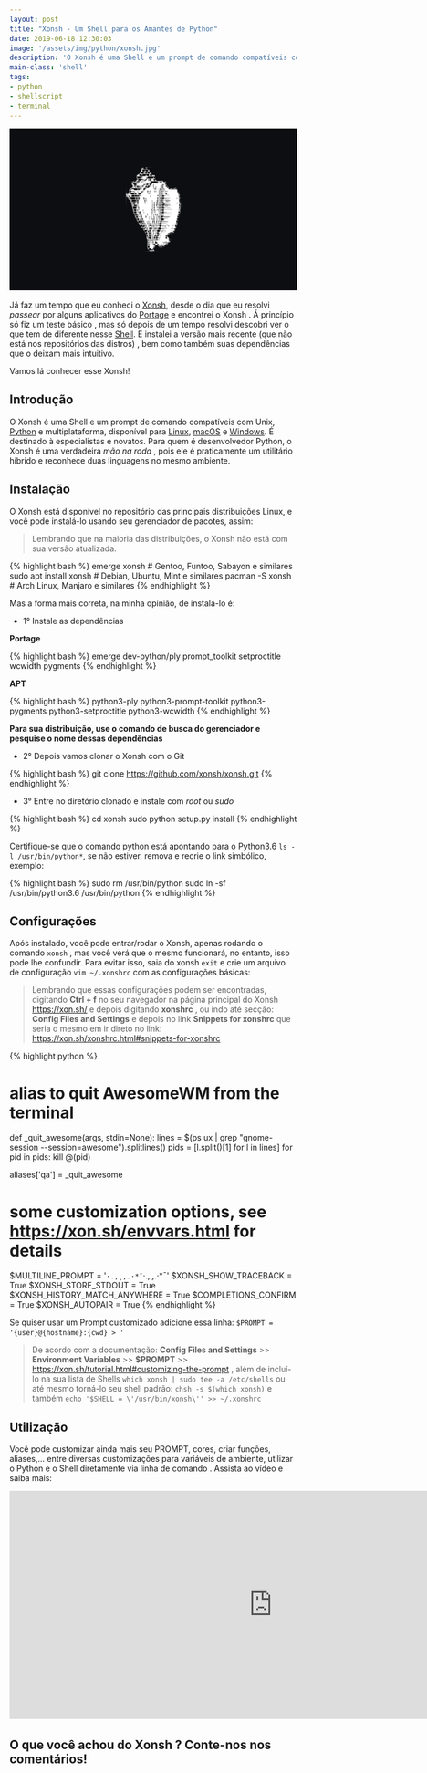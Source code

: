 ```yaml
---
layout: post
title: "Xonsh - Um Shell para os Amantes de Python"
date: 2019-06-18 12:30:03
image: '/assets/img/python/xonsh.jpg'
description: 'O Xonsh é uma Shell e um prompt de comando compatíveis com Unix, Python e multiplataforma.'
main-class: 'shell'
tags:
- python
- shellscript
- terminal
---
```


![Xonsh - Um Shell para os Amantes de Python](/assets/img/python/xonsh.jpg)

Já faz um tempo que eu conheci o [Xonsh](https://xon.sh/), desde o dia que eu resolvi *passear* por alguns aplicativos do [Portage](https://wiki.gentoo.org/wiki/Portage) e encontrei o Xonsh . Á princípio só fiz um teste básico , mas só depois de um tempo resolvi descobri ver o que tem de diferente nesse [Shell](https://terminalroot.com.br/shell/). E instalei a versão mais recente (que não está nos repositórios das distros) , bem como também suas dependências que o deixam mais intuitivo.

Vamos lá conhecer esse Xonsh!

## Introdução

O Xonsh é uma Shell e um prompt de comando compatíveis com Unix, [Python](http://cse.google.com.br/cse?cx=004473188612396442360:qs2ekmnkweq&q=Python) e multiplataforma, disponível para [Linux](http://cse.google.com.br/cse?cx=004473188612396442360:qs2ekmnkweq&q=Linux), [macOS](http://cse.google.com.br/cse?cx=004473188612396442360:qs2ekmnkweq&q=macOS) e [Windows](http://cse.google.com.br/cse?cx=004473188612396442360:qs2ekmnkweq&q=Windows). É destinado à especialistas e novatos. Para quem é desenvolvedor Python, o Xonsh é uma verdadeira *mão na roda* , pois ele é praticamente um utilitário híbrido e reconhece duas linguagens no mesmo ambiente.

## Instalação

O Xonsh está disponível no repositório das principais distribuições Linux, e você pode instalá-lo usando seu gerenciador de pacotes, assim:

> Lembrando que na maioria das distribuições, o Xonsh não está com sua versão atualizada.

{% highlight bash %}
emerge xonsh # Gentoo, Funtoo, Sabayon e similares
sudo apt install xonsh # Debian, Ubuntu, Mint e similares
pacman -S xonsh # Arch Linux, Manjaro e similares
{% endhighlight %}

Mas a forma mais correta, na minha opinião, de instalá-lo é:

+ 1° Instale as dependências

**Portage**

{% highlight bash %}
emerge dev-python/ply prompt_toolkit setproctitle wcwidth pygments
{% endhighlight %}

<script async src="https://pagead2.googlesyndication.com/pagead/js/adsbygoogle.js"></script>
<!-- Informat -->
<ins class="adsbygoogle"
     style="display:block"
     data-ad-client="ca-pub-2838251107855362"
     data-ad-slot="2327980059"
     data-ad-format="auto"
     data-full-width-responsive="true"></ins>
<script>
(adsbygoogle = window.adsbygoogle || []).push({});
</script>

**APT**

{% highlight bash %}
python3-ply python3-prompt-toolkit python3-pygments python3-setproctitle python3-wcwidth
{% endhighlight %}

**Para sua distribuição, use o comando de busca do gerenciador e pesquise o nome dessas dependências**

+ 2° Depois vamos clonar o Xonsh com o Git

{% highlight bash %}
git clone https://github.com/xonsh/xonsh.git
{% endhighlight %}

+ 3° Entre no diretório clonado e instale com *root* ou *sudo*

{% highlight bash %}
cd xonsh
sudo python setup.py install
{% endhighlight %}

<script async src="https://pagead2.googlesyndication.com/pagead/js/adsbygoogle.js"></script>
<!-- Informat -->
<ins class="adsbygoogle"
     style="display:block"
     data-ad-client="ca-pub-2838251107855362"
     data-ad-slot="2327980059"
     data-ad-format="auto"
     data-full-width-responsive="true"></ins>
<script>
(adsbygoogle = window.adsbygoogle || []).push({});
</script>

Certifique-se que o comando python está apontando para o Python3.6 `ls -l /usr/bin/python*`, se não estiver, remova e recrie o link simbólico, exemplo:

{% highlight bash %}
sudo rm /usr/bin/python
sudo ln -sf /usr/bin/python3.6 /usr/bin/python
{% endhighlight %}

## Configurações

Após instalado, você pode entrar/rodar o Xonsh, apenas rodando o comando `xonsh` , mas você verá que o mesmo funcionará, no entanto, isso pode lhe confundir. Para evitar isso, saia do xonsh `exit` e crie um arquivo de configuração `vim ~/.xonshrc` com as configurações básicas:

> Lembrando que essas configurações podem ser encontradas, digitando **Ctrl + f** no seu navegador na página principal do Xonsh <https://xon.sh/> e depois digitando **xonshrc** , ou indo até secção: **Config Files and Settings** e depois no link **Snippets for xonshrc** que seria o mesmo em ir direto no link: <https://xon.sh/xonshrc.html#snippets-for-xonshrc>

{% highlight python %}
# alias to quit AwesomeWM from the terminal
def _quit_awesome(args, stdin=None):
    lines = $(ps ux | grep "gnome-session --session=awesome").splitlines()
    pids = [l.split()[1] for l in lines]
    for pid in pids:
        kill @(pid)

aliases['qa'] = _quit_awesome

# some customization options, see https://xon.sh/envvars.html for details
$MULTILINE_PROMPT = '`·.,¸,.·*¯`·.,¸,.·*¯'
$XONSH_SHOW_TRACEBACK = True
$XONSH_STORE_STDOUT = True
$XONSH_HISTORY_MATCH_ANYWHERE = True
$COMPLETIONS_CONFIRM = True
$XONSH_AUTOPAIR = True
{% endhighlight %}

Se quiser usar um Prompt customizado adicione essa linha: `$PROMPT = '{user}@{hostname}:{cwd} > '`
> De acordo com a documentação: **Config Files and Settings** >> **Environment Variables** >> **$PROMPT** >> <https://xon.sh/tutorial.html#customizing-the-prompt> , além de incluí-lo na sua lista de Shells `which xonsh | sudo tee -a /etc/shells` ou até mesmo torná-lo seu shell padrão: `chsh -s $(which xonsh)` e também `echo '$SHELL = \'/usr/bin/xonsh\'' >> ~/.xonshrc`

## Utilização

Você pode customizar ainda mais seu PROMPT, cores, criar funções, aliases,... entre diversas customizações para variáveis de ambiente, utilizar o Python e o Shell diretamente via linha de comando . Assista ao vídeo e saiba mais:

<iframe width="920" height="400" src="https://www.youtube.com/embed/7dKWvTFoRts" frameborder="0" allow="accelerometer; autoplay; encrypted-media; gyroscope; picture-in-picture" allowfullscreen></iframe>

## O que você achou do Xonsh ? Conte-nos nos comentários!
